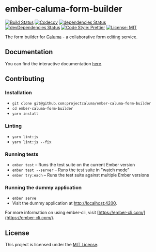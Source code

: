 # ember-caluma-form-builder

[![Build Status](https://travis-ci.com/projectcaluma/ember-caluma-form-builder.svg?branch=master)](https://travis-ci.com/projectcaluma/ember-caluma-form-builder)
[![Codecov](https://codecov.io/gh/projectcaluma/ember-caluma-form-builder/branch/master/graph/badge.svg)](https://codecov.io/gh/projectcaluma/ember-caluma-form-builder)
[![dependencies Status](https://david-dm.org/projectcaluma/ember-caluma-form-builder/status.svg)](https://david-dm.org/projectcaluma/ember-caluma-form-builder)
[![devDependencies Status](https://david-dm.org/projectcaluma/ember-caluma-form-builder/dev-status.svg)](https://david-dm.org/projectcaluma/ember-caluma-form-builder?type=dev)
[![Code Style: Prettier](https://img.shields.io/badge/code_style-prettier-ff69b4.svg)](https://github.com/prettier/prettier)
[![License: MIT](https://img.shields.io/badge/License-MIT-blue.svg)](https://opensource.org/licenses/MIT)

The form builder for [Caluma](https://projectcaluma.github.io) - a collaborative form editing service.

## Documentation

You can find the interactive documentation [here](https://projectcaluma.github.io/ember-caluma-form-builder).

## Contributing

### Installation

- `git clone git@github.com:projectcaluma/ember-caluma-form-builder`
- `cd ember-caluma-form-builder`
- `yarn install`

### Linting

- `yarn lint:js`
- `yarn lint:js --fix`

### Running tests

- `ember test` – Runs the test suite on the current Ember version
- `ember test --server` – Runs the test suite in "watch mode"
- `ember try:each` – Runs the test suite against multiple Ember versions

### Running the dummy application

- `ember serve`
- Visit the dummy application at [http://localhost:4200](http://localhost:4200).

For more information on using ember-cli, visit [https://ember-cli.com/](https://ember-cli.com/).

## License

This project is licensed under the [MIT License](LICENSE).
